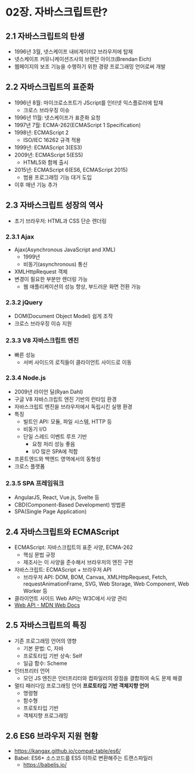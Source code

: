 # 02장. 자바스크립트란?

## 2.1 자바스크립트의 탄생

- 1996년 3월, 넷스케이프 내비게이터2 브라우저에 탑재
- 넷스케이프 커뮤니케이션즈사의 브렌던 아이크(Brendan Eich)
- 웹페이지의 보조 기능을 수행하기 위한 경량 프로그래밍 언어로써 개발

## 2.2 자바스크립트의 표준화

- 1996년 8월: 마이크로소프트가 JScript를 인터넷 익스플로러에 탑재
	- 크로스 브라우징 이슈
- 1996년 11월: 넷스케이프가 표준화 요청
- 1997년 7월: ECMA-262(ECMAScript 1 Specification)
- 1998년: ECMAScript 2
	- ISO/IEC 16262 규격 적용
- 1999년: ECMAScript 3(ES3)
- 2009년: ECMAScript 5(ES5)
	- HTML5와 함께 출시
- 2015년: ECMAScript 6(ES6, ECMAScript 2015)
	- 범용 프로그래밍 기능 대거 도입
- 이후 매년 기능 추가

## 2.3 자바스크립트 성장의 역사

- 초기 브라우저: HTML과 CSS 단순 렌더링

### 2.3.1 Ajax

- Ajax(Asynchronous JavaScript and XML)
	- 1999년
	- 비동기(asynchronous) 통신
- XMLHttpRequest 객체
- 변경이 필요한 부분만 렌더링 가능
	- 웹 애플리케이션의 성능 향상, 부드러운 화면 전환 가능

### 2.3.2 jQuery

- DOM(Document Object Model) 쉽게 조작
- 크로스 브라우징 이슈 지원

### 2.3.3 V8 자바스크립트 엔진

- 빠른 성능
	- 서버 사이드의 로직들이 클라이언트 사이드로 이동

### 2.3.4 Node.js

- 2009년 라이언 딜(Ryan Dahl)
- 구글 V8 자바스크립트 엔진 기반의 런타임 환경
- 자바스크립트 엔진을 브라우저에서 독립시킨 실행 환경
- 특징
	- 빌트인 API: 모듈, 파일 시스템, HTTP 등
	- 비동기 I/O
	- 단일 스레드 이벤트 루프 기반
		- 요청 처리 성능 좋음
		- I/O 많은 SPA에 적합
- 프론트엔드와 백엔드 영역에서의 동형성
- 크로스 플랫폼

### 2.3.5 SPA 프레임워크

- AngularJS, React, Vue.js, Svelte 등
- CBD(Component-Based Development) 방법론
- SPA(Single Page Application)

## 2.4 자바스크립트와 ECMAScript

- ECMAScript: 자바스크립트의 표준 사양, ECMA-262
	- 핵심 문법 규정
	- 제조사는 이 사양을 준수해서 브라우저의 엔진 구현
- 자바스크립트: ECMAScript + 브라우저 API
	- 브라우저 API: DOM, BOM, Canvas, XMLHttpRequest, Fetch, requestAnimationFrame, SVG, Web Storage, Web Component, Web Worker 등
- 클라이언트 사이드 Web API는 W3C에서 사양 관리
- [Web API - MDN Web Docs](https://developer.mozilla.org/ko/docs/Web/API)

## 2.5 자바스크립트의 특징

- 기존 프로그래밍 언어의 영향
	- 기본 문법: C, 자바
	- 프로토타입 기반 상속: Self
	- 일급 함수: Scheme
- 인터프리터 언어
	- 모던 JS 엔진은 인터프리터와 컴파일러의 장점을 결합하여 속도 문제 해결
- 멀티 패러다임 프로그래밍 언어 **프로토타입 기반 객체지향 언어**
	- 명령형
	- 함수형
	- 프로토타입 기반
	- 객체지향 프로그래밍

## 2.6 ES6 브라우저 지원 현황

- https://kangax.github.io/compat-table/es6/
- Babel: ES6+ 소스코드를 ES5 이하로 변환해주는 트랜스파일러
	- https://babeljs.io/
